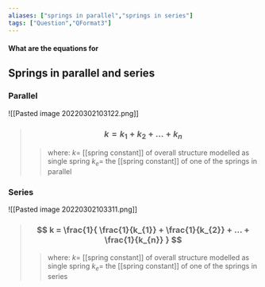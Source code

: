 ```yaml
---
aliases: ["springs in parallel","springs in series"]
tags: ["Question","QFormat3"]
---
```


#### What are the equations for
## Springs in parallel and series
### Parallel
![[Pasted image 20220302103122.png]]

> ### $$ k = k_{1} + k_{2} + ... + k_{n} $$ 
>> where:
>> $k=$ [[spring constant]] of overall structure modelled as single spring
>> $k_{e}=$ the [[spring constant]] of one of the springs in parallel

### Series
![[Pasted image 20220302103311.png]]

> ### $$ k = \frac{1}{ \frac{1}{k_{1}} + \frac{1}{k_{2}} + ... + \frac{1}{k_{n}} } $$ 
>> where:
>> $k=$ [[spring constant]] of overall structure modelled as single spring
>> $k_{e}=$ the [[spring constant]] of one of the springs in series